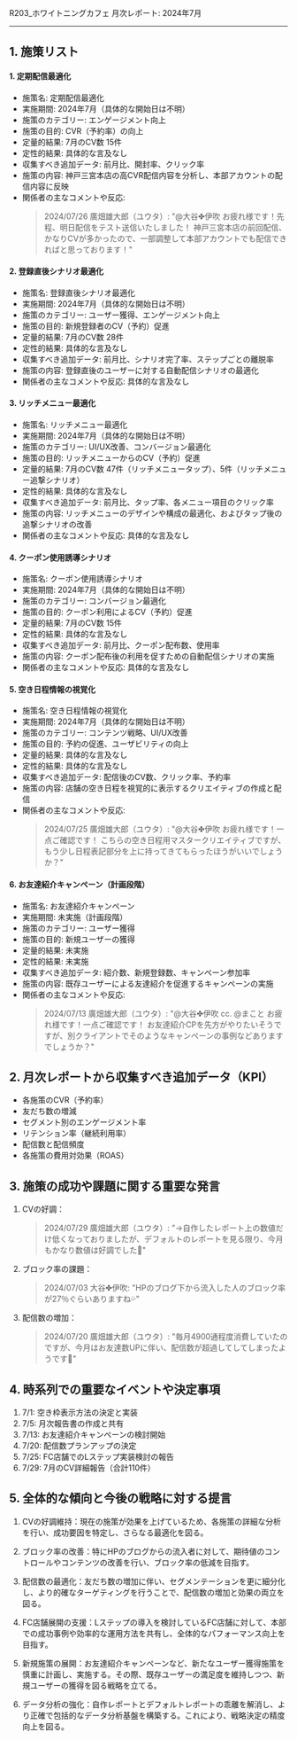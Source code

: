 R203_ホワイトニングカフェ 月次レポート: 2024年7月

---

## 1. 施策リスト

#### 1. 定期配信最適化

- 施策名: 定期配信最適化
- 実施期間: 2024年7月（具体的な開始日は不明）
- 施策のカテゴリー: エンゲージメント向上
- 施策の目的: CVR（予約率）の向上
- 定量的結果: 7月のCV数 15件
- 定性的結果: 具体的な言及なし
- 収集すべき追加データ: 前月比、開封率、クリック率
- 施策の内容: 神戸三宮本店の高CVR配信内容を分析し、本部アカウントの配信内容に反映
- 関係者の主なコメントや反応:
  > 2024/07/26 廣畑雄大郎（ユウタ）: "@大谷✤伊吹 お疲れ様です！先程、明日配信をテスト送信いたしました！ 神戸三宮本店の前回配信、かなりCVが多かったので、一部調整して本部アカウントでも配信できればと思っております！"

#### 2. 登録直後シナリオ最適化

- 施策名: 登録直後シナリオ最適化
- 実施期間: 2024年7月（具体的な開始日は不明）
- 施策のカテゴリー: ユーザー獲得、エンゲージメント向上
- 施策の目的: 新規登録者のCV（予約）促進
- 定量的結果: 7月のCV数 28件
- 定性的結果: 具体的な言及なし
- 収集すべき追加データ: 前月比、シナリオ完了率、ステップごとの離脱率
- 施策の内容: 登録直後のユーザーに対する自動配信シナリオの最適化
- 関係者の主なコメントや反応: 具体的な言及なし

#### 3. リッチメニュー最適化

- 施策名: リッチメニュー最適化
- 実施期間: 2024年7月（具体的な開始日は不明）
- 施策のカテゴリー: UI/UX改善、コンバージョン最適化
- 施策の目的: リッチメニューからのCV（予約）促進
- 定量的結果: 7月のCV数 47件（リッチメニュータップ）、5件（リッチメニュー追撃シナリオ）
- 定性的結果: 具体的な言及なし
- 収集すべき追加データ: 前月比、タップ率、各メニュー項目のクリック率
- 施策の内容: リッチメニューのデザインや構成の最適化、およびタップ後の追撃シナリオの改善
- 関係者の主なコメントや反応: 具体的な言及なし

#### 4. クーポン使用誘導シナリオ

- 施策名: クーポン使用誘導シナリオ
- 実施期間: 2024年7月（具体的な開始日は不明）
- 施策のカテゴリー: コンバージョン最適化
- 施策の目的: クーポン利用によるCV（予約）促進
- 定量的結果: 7月のCV数 15件
- 定性的結果: 具体的な言及なし
- 収集すべき追加データ: 前月比、クーポン配布数、使用率
- 施策の内容: クーポン配布後の利用を促すための自動配信シナリオの実施
- 関係者の主なコメントや反応: 具体的な言及なし

#### 5. 空き日程情報の視覚化

- 施策名: 空き日程情報の視覚化
- 実施期間: 2024年7月（具体的な開始日は不明）
- 施策のカテゴリー: コンテンツ戦略、UI/UX改善
- 施策の目的: 予約の促進、ユーザビリティの向上
- 定量的結果: 具体的な言及なし
- 定性的結果: 具体的な言及なし
- 収集すべき追加データ: 配信後のCV数、クリック率、予約率
- 施策の内容: 店舗の空き日程を視覚的に表示するクリエイティブの作成と配信
- 関係者の主なコメントや反応:
  > 2024/07/25 廣畑雄大郎（ユウタ）: "@大谷✤伊吹 お疲れ様です！一点ご確認です！ こちらの空き日程用マスタークリエイティブですが、もう少し日程表記部分を上に持ってきてもらったほうがいいでしょうか？"

#### 6. お友達紹介キャンペーン（計画段階）

- 施策名: お友達紹介キャンペーン
- 実施期間: 未実施（計画段階）
- 施策のカテゴリー: ユーザー獲得
- 施策の目的: 新規ユーザーの獲得
- 定量的結果: 未実施
- 定性的結果: 未実施
- 収集すべき追加データ: 紹介数、新規登録数、キャンペーン参加率
- 施策の内容: 既存ユーザーによる友達紹介を促進するキャンペーンの実施
- 関係者の主なコメントや反応:
  > 2024/07/13 廣畑雄大郎（ユウタ）: "@大谷✤伊吹 cc. @まこと お疲れ様です！一点ご確認です！ お友達紹介CPを先方がやりたいそうですが、別クライアントでそのようなキャンペーンの事例などありますでしょうか？"

## 2. 月次レポートから収集すべき追加データ（KPI）

- 各施策のCVR（予約率）
- 友だち数の増減
- セグメント別のエンゲージメント率
- リテンション率（継続利用率）
- 配信数と配信頻度
- 各施策の費用対効果（ROAS）

## 3. 施策の成功や課題に関する重要な発言

1. CVの好調：
   > 2024/07/29 廣畑雄大郎（ユウタ）: "→自作したレポート上の数値だけ低くなっておりましたが、デフォルトのレポートを見る限り、今月もかなり数値は好調でした🙌"

2. ブロック率の課題：
   > 2024/07/03 大谷✤伊吹: "HPのブログ下から流入した人のブロック率が27％ぐらいありますね💦"

3. 配信数の増加：
   > 2024/07/20 廣畑雄大郎（ユウタ）: "毎月4900通程度消費していたのですが、今月はお友達数UPに伴い、配信数が超過してしてしまったようです🙏"

## 4. 時系列での重要なイベントや決定事項

1. 7/1: 空き枠表示方法の決定と実装
2. 7/5: 月次報告書の作成と共有
3. 7/13: お友達紹介キャンペーンの検討開始
4. 7/20: 配信数プランアップの決定
5. 7/25: FC店舗でのLステップ実装検討の報告
6. 7/29: 7月のCV詳細報告（合計110件）

## 5. 全体的な傾向と今後の戦略に対する提言

1. CVの好調維持：現在の施策が効果を上げているため、各施策の詳細な分析を行い、成功要因を特定し、さらなる最適化を図る。

2. ブロック率の改善：特にHPのブログからの流入者に対して、期待値のコントロールやコンテンツの改善を行い、ブロック率の低減を目指す。

3. 配信数の最適化：友だち数の増加に伴い、セグメンテーションを更に細分化し、より的確なターゲティングを行うことで、配信数の増加と効果の両立を図る。

4. FC店舗展開の支援：Lステップの導入を検討しているFC店舗に対して、本部での成功事例や効率的な運用方法を共有し、全体的なパフォーマンス向上を目指す。

5. 新規施策の展開：お友達紹介キャンペーンなど、新たなユーザー獲得施策を慎重に計画し、実施する。その際、既存ユーザーの満足度を維持しつつ、新規ユーザーの獲得を図る戦略を立てる。

6. データ分析の強化：自作レポートとデフォルトレポートの乖離を解消し、より正確で包括的なデータ分析基盤を構築する。これにより、戦略決定の精度向上を図る。